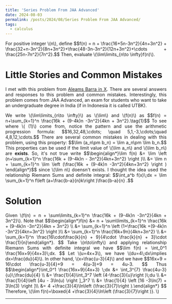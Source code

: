 ```yaml
---
title: 'Series Problem From JAA Advanced'
date: 2024-08-03
permalink: /posts/2024/08/Series Problem From JAA Advanced/
tags:
  - calculus
---
```

<p align="justify">
For positive integer \(n\), define $$f(n) = n +  \frac{16+5n-3n^2}{4n+3n^2} + \frac{32+n-3n^2}{8n+3n^2}+\frac{48-3n-3n^2}{12n+3n^2}+\cdots + \frac{25n-7n^2}{7n^2}.$$
  Then, evaluate \(\lim\limits_{n\to \infty}f(n)\).
</p>

Little Stories and Common Mistakes
======

<p align="justify">  
I met with this problem from <a href ="https://x.com/AleamsBarra/status/1819367407032700933?ref_src=twsrc%5Egoogle%7Ctwcamp%5Eserp%7Ctwgr%5Etweet">Aleams Barra in X</a>. There are several answers and responses to this problem and common mistakes. Interestingly, this problem comes from JAA Advanced, an exam for students who want to take an undergraduate degree in India (if in Indonesia it is called UTBK).
</p>

<p align = "justify">
We write \(\lim\limits_{n\to \infty}\) as \(\lim\) and \(f(n)\) as $$f(n) = n+\sum_{k=1}^n \frac{16k + (9-4k)n -3n^2}{4kn + 3n^2}.\tag{1}$$
To see where \( (1)\) come from, notice the pattern and use the arithmetic progression formula: $$16,32,48,\cdots; \quad 5,1,-3,\cdots;\quad 4,8,12,\cdots.$$
There are several common mistakes in dealing with this problem, using this property: $$\lim (a_n\pm b_n) = \lim a_n\pm \lim b_n.$$ This properties can be used if the limit value of \(\lim a_n\) and \(\lim b_n\) are <b>exists</b>. So, it's not true write $$\begin{align*}\lim f(n) &= \lim \left (n+\sum_{k=1}^n \frac{16k + (9-4k)n - 3n^2}{4kn+3n^2} \right )\\ &= \lim n + \sum_{k=1}^n \lim \left (\frac{16k + (9-4k)n -3n^2}{4kn+3n^2} \right ) \end{align*}$$ since \(\lim n\) doensn't exists. I thought the idea used the relationship Riemann Sums and definite integral: $$\int_a^b f(x)\;dx = \lim \sum_{k=1}^n f\left (a+\frac{b-a}{n}k\right )\frac{b-a}{n} .$$
</p>

Solution
=====

<p align="justify"> 
  Given \(f(n) = n + \sum\limits_{k=1}^n \frac{16k + (9-4k)n -3n^2}{4kn + 3n^2}\). Note that $$\begin{align*}f(n) &=  n + \sum\limits_{k=1}^n \frac{16k + (9-4k)n -3n^2}{4kn + 3n^2} \\ &= \sum_{k=1}^n \left (1+\frac{16k +(9-4k)n -3n^2}{4kn+3n^2} \right )\\ &= \sum_{k=1}^n \frac{16k+9n}{4kn+3n^2} \\ &= \sum_{k=1}^n \frac{16\cdot\frac{k}{n} + 9}{4\cdot \frac{k}{n} + 3}\cdot \frac{1}{n}\end{align*}. $$
  Take \(n\to\infty\) and applying relationship Riemann Sums with definite integral we have $$\lim f(n) = \int_0^1 \frac{16x+9}{4x+3}\;dx. $$
Let \(u=4x+3\), we have \(du=4\;dx\implies dx=\frac{du}{4}\). In other hand, \(x=\frac{u-3}{4}\) and we have $$16x+9 = 16\cdot \frac{u-3}{4}+9 = 4(u-3)+9 = 4u-3. $$ Thus $$\begin{align*}\int_0^1 \frac{16x+9}{4x+3} \;dx &= \int_3^{7} \frac{4u-3}{u}\;\frac{du}{4} \\ &= \frac{1}{4}\int_3^7 \left (4-\frac{3}{u}\right )\;du \\ &= \frac{1}{4}\left [4u - 3\ln(u) \right ]_3^7 \\ &= \frac{1}{4} \left [16 -3\ln(7) + 3\ln(3) \right ]\\ &= 4 +\frac{3}{4}\ln\left (\frac{3}{7}\right ).\end{align*} $$ Therefore, \(\lim f(n)=\boxed{4 +\frac{3}{4}\ln\left (\frac{3}{7}\right )}. \)
</p>

------
